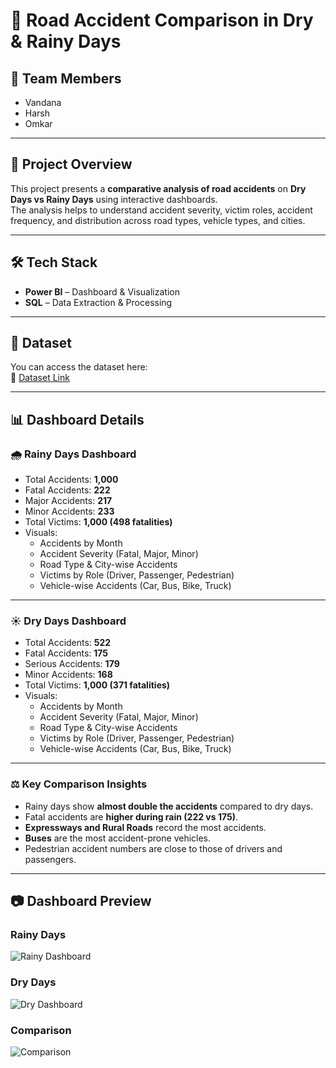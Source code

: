 # 🚗 Road Accident Comparison in Dry & Rainy Days  

## 👥 Team Members  
- Vandana  
- Harsh  
- Omkar  

---

## 📌 Project Overview  
This project presents a **comparative analysis of road accidents** on **Dry Days vs Rainy Days** using interactive dashboards.  
The analysis helps to understand accident severity, victim roles, accident frequency, and distribution across road types, vehicle types, and cities.  

---

## 🛠️ Tech Stack  
- **Power BI** – Dashboard & Visualization  
- **SQL** – Data Extraction & Processing  

---

## 📂 Dataset  
You can access the dataset here:  
🔗 [Dataset Link](#)  

---

## 📊 Dashboard Details  

### 🌧️ Rainy Days Dashboard  
- Total Accidents: **1,000**  
- Fatal Accidents: **222**  
- Major Accidents: **217**  
- Minor Accidents: **233**  
- Total Victims: **1,000 (498 fatalities)**  
- Visuals:  
  - Accidents by Month  
  - Accident Severity (Fatal, Major, Minor)  
  - Road Type & City-wise Accidents  
  - Victims by Role (Driver, Passenger, Pedestrian)  
  - Vehicle-wise Accidents (Car, Bus, Bike, Truck)  

---

### ☀️ Dry Days Dashboard  
- Total Accidents: **522**  
- Fatal Accidents: **175**  
- Serious Accidents: **179**  
- Minor Accidents: **168**  
- Total Victims: **1,000 (371 fatalities)**  
- Visuals:  
  - Accidents by Month  
  - Accident Severity (Fatal, Major, Minor)  
  - Road Type & City-wise Accidents  
  - Victims by Role (Driver, Passenger, Pedestrian)  
  - Vehicle-wise Accidents (Car, Bus, Bike, Truck)  

---

### ⚖️ Key Comparison Insights  
- Rainy days show **almost double the accidents** compared to dry days.  
- Fatal accidents are **higher during rain (222 vs 175)**.  
- **Expressways and Rural Roads** record the most accidents.  
- **Buses** are the most accident-prone vehicles.  
- Pedestrian accident numbers are close to those of drivers and passengers.  

---

## 📷 Dashboard Preview  
### Rainy Days  
![Rainy Dashboard](images/rainy_dashboard.png)  

### Dry Days  
![Dry Dashboard](images/dry_dashboard.png)  

### Comparison  
![Comparison](images/comparison.png)  
